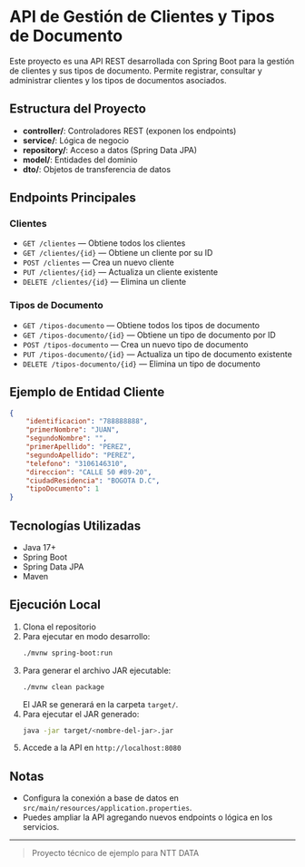 # API de Gestión de Clientes y Tipos de Documento

Este proyecto es una API REST desarrollada con Spring Boot para la gestión de clientes y sus tipos de documento. Permite registrar, consultar y administrar clientes y los tipos de documentos asociados.

## Estructura del Proyecto

- **controller/**: Controladores REST (exponen los endpoints)
- **service/**: Lógica de negocio
- **repository/**: Acceso a datos (Spring Data JPA)
- **model/**: Entidades del dominio
- **dto/**: Objetos de transferencia de datos

## Endpoints Principales

### Clientes
- `GET /clientes` — Obtiene todos los clientes
- `GET /clientes/{id}` — Obtiene un cliente por su ID
- `POST /clientes` — Crea un nuevo cliente
- `PUT /clientes/{id}` — Actualiza un cliente existente
- `DELETE /clientes/{id}` — Elimina un cliente

### Tipos de Documento
- `GET /tipos-documento` — Obtiene todos los tipos de documento
- `GET /tipos-documento/{id}` — Obtiene un tipo de documento por ID
- `POST /tipos-documento` — Crea un nuevo tipo de documento
- `PUT /tipos-documento/{id}` — Actualiza un tipo de documento existente
- `DELETE /tipos-documento/{id}` — Elimina un tipo de documento

## Ejemplo de Entidad Cliente
```json
{
    "identificacion": "788888888",
    "primerNombre": "JUAN",
    "segundoNombre": "",
    "primerApellido": "PEREZ",
    "segundoApellido": "PEREZ",
    "telefono": "3106146310",
    "direccion": "CALLE 50 #89-20",
    "ciudadResidencia": "BOGOTA D.C",
    "tipoDocumento": 1
}
```

## Tecnologías Utilizadas
- Java 17+
- Spring Boot
- Spring Data JPA
- Maven

## Ejecución Local

1. Clona el repositorio
2. Para ejecutar en modo desarrollo:
   ```bash
   ./mvnw spring-boot:run
   ```
3. Para generar el archivo JAR ejecutable:
   ```bash
   ./mvnw clean package
   ```
   El JAR se generará en la carpeta `target/`.
4. Para ejecutar el JAR generado:
   ```bash
   java -jar target/<nombre-del-jar>.jar
   ```
5. Accede a la API en `http://localhost:8080`

## Notas
- Configura la conexión a base de datos en `src/main/resources/application.properties`.
- Puedes ampliar la API agregando nuevos endpoints o lógica en los servicios.

---

> Proyecto técnico de ejemplo para NTT DATA
